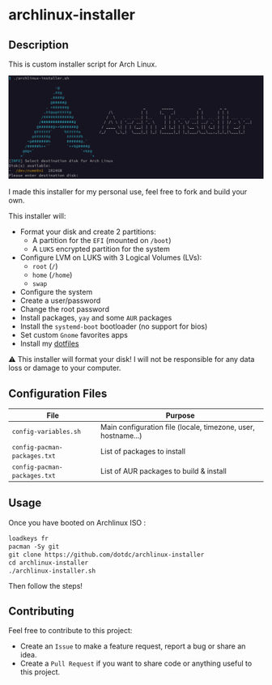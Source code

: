 # archlinux-installer

## Description

This is custom installer script for Arch Linux.

![screenshot](https://raw.githubusercontent.com/dotdc/media/main/archlinux-installer/archlinux-installer-screenshot.png "Archlinux-installer screenshot")

I made this installer for my personal use, feel free to fork and build your own.

This installer will:

- Format your disk and create 2 partitions:
  - A partition for the `EFI` (mounted on `/boot`)
  - A `LUKS` encrypted partition for the system
- Configure LVM on LUKS with 3 Logical Volumes (LVs):
  - `root` (`/`)
  - `home` (`/home`)
  - `swap`
- Configure the system
- Create a user/password
- Change the root password
- Install packages, `yay` and some `AUR` packages
- Install the `systemd-boot` bootloader (no support for bios)
- Set custom `Gnome` favorites apps
- Install my [dotfiles](https://github.com/dotdc/dotfiles)

⚠️ This installer will format your disk! I will not be responsible for any data loss or damage to your computer.

## Configuration Files

| File                         | Purpose |
|------------------------------|---------|
| `config-variables.sh`        | Main configuration file (locale, timezone, user, hostname...) |
| `config-pacman-packages.txt` | List of packages to install |
| `config-pacman-packages.txt` | List of AUR packages to build & install|

## Usage

Once you have booted on Archlinux ISO :

```console
loadkeys fr
pacman -Sy git
git clone https://github.com/dotdc/archlinux-installer
cd archlinux-installer
./archlinux-installer.sh
```

Then follow the steps!

## Contributing

Feel free to contribute to this project:

- Create an `Issue` to make a feature request, report a bug or share an idea.
- Create a `Pull Request` if you want to share code or anything useful to this project.
